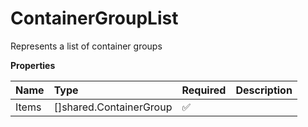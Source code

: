# ContainerGroupList

Represents a list of container groups

**Properties**

| Name  | Type                    | Required | Description |
| :---- | :---------------------- | :------- | :---------- |
| Items | []shared.ContainerGroup | ✅       |             |
